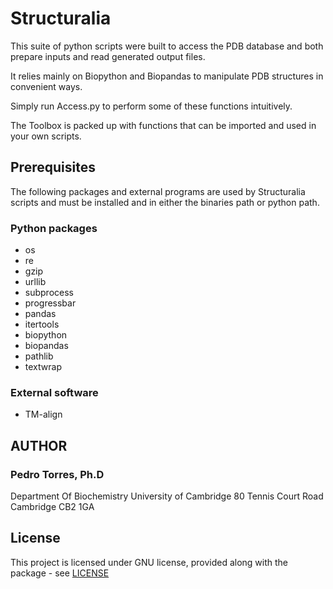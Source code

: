 # Structuralia

This suite of python scripts were built to access the PDB database and both prepare inputs and read generated output files.

It relies mainly on Biopython and Biopandas to manipulate PDB structures in convenient ways.

Simply run Access.py to perform some of these functions intuitively.

The Toolbox is packed up with functions that can be imported and used in your own scripts.

## Prerequisites

The following packages and external programs are used by Structuralia scripts and must be installed and in either the binaries path or python path.

### Python packages

* os
* re
* gzip
* urllib
* subprocess
* progressbar
* pandas
* itertools
* biopython
* biopandas
* pathlib
* textwrap

### External software

* TM-align

## AUTHOR

### Pedro Torres, Ph.D

Department Of Biochemistry
University of Cambridge
80 Tennis Court Road
Cambridge CB2 1GA

## License

This project is licensed under GNU license, provided along with the package - see [LICENSE](LICENSE)
